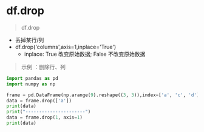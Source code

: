 &emsp;
# df.drop
>df.drop
- 丢掉某行/列
- df.drop('columns',axis=1,inplace='True')
  - inplace: True 改变原始数据; False 不改变原始数据


>示例 ：删除行、列
```py
import pandas as pd
import numpy as np

frame = pd.DataFrame(np.arange(9).reshape((3, 3)),index=['a', 'c', 'd'])
data = frame.drop(['a'])
print(data)
print("----------------------")
data = frame.drop(1, axis=1)
print(data)
```
